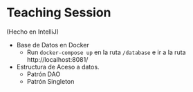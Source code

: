 # Teaching Session

(Hecho en IntelliJ)

* Base de Datos en Docker
  * Run `docker-compose up` en la ruta `/database` e ir a la ruta http://localhost:8081/
* Estructura de Aceso a datos.
    * Patrón DAO
    * Patrón Singleton
